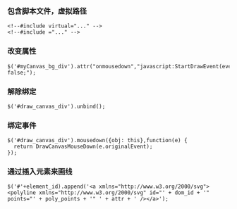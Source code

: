 
### 包含脚本文件，虚拟路径
    <!--#include virtual="..." -->
    <!--#include ="..." -->

### 改变属性
    $('#myCanvas_bg_div').attr("onmousedown","javascript:StartDrawEvent(event);return false;"); 

### 解除绑定
    $('#draw_canvas_div').unbind(); 

### 绑定事件
    $('#draw_canvas_div').mousedown({obj: this},function(e) {
      return DrawCanvasMouseDown(e.originalEvent);
    }); 

### 通过插入元素来画线
    $('#'+element_id).append('<a xmlns="http://www.w3.org/2000/svg"> <polyline xmlns="http://www.w3.org/2000/svg" id="' + dom_id + '" points="' + poly_points + '" ' + attr + ' /></a>');
